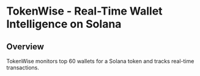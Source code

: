 # TokenWise - Real-Time Wallet Intelligence on Solana

## Overview
TokenWise monitors top 60 wallets for a Solana token and tracks real-time transactions.

